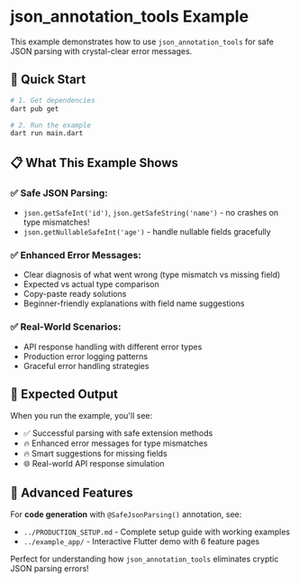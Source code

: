 # json_annotation_tools Example

This example demonstrates how to use `json_annotation_tools` for safe JSON parsing with crystal-clear error messages.

## 🚀 Quick Start

```bash
# 1. Get dependencies
dart pub get

# 2. Run the example
dart run main.dart
```

## 📋 What This Example Shows

### ✅ **Safe JSON Parsing:**
- `json.getSafeInt('id')`, `json.getSafeString('name')` - no crashes on type mismatches!
- `json.getNullableSafeInt('age')` - handle nullable fields gracefully

### ✅ **Enhanced Error Messages:**
- Clear diagnosis of what went wrong (type mismatch vs missing field)
- Expected vs actual type comparison  
- Copy-paste ready solutions
- Beginner-friendly explanations with field name suggestions

### ✅ **Real-World Scenarios:**
- API response handling with different error types
- Production error logging patterns
- Graceful error handling strategies

## 🎯 Expected Output

When you run the example, you'll see:
- ✅ Successful parsing with safe extension methods
- 🔥 Enhanced error messages for type mismatches
- 🔥 Smart suggestions for missing fields
- 🌐 Real-world API response simulation

## 🚀 Advanced Features

For **code generation** with `@SafeJsonParsing()` annotation, see:
- `../PRODUCTION_SETUP.md` - Complete setup guide with working examples
- `../example_app/` - Interactive Flutter demo with 6 feature pages

Perfect for understanding how `json_annotation_tools` eliminates cryptic JSON parsing errors!
